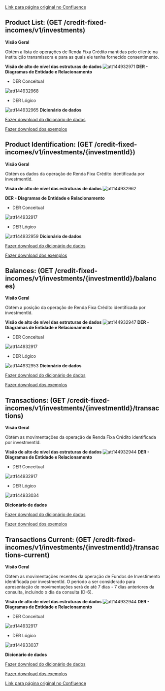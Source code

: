 [Link para página original no Confluence](https://openfinancebrasil.atlassian.net/wiki/spaces/OF/pages/144932883)

## **Product List:** (GET /credit-fixed-incomes/v1/investments)

**Visão Geral**

Obtém a lista de operações de Renda Fixa Crédito mantidas pelo cliente na instituição transmissora e para as quais ele tenha fornecido consentimento.

**Visão de alto de nível das estruturas de dados**
![att144932971](Informa%c3%a7%c3%b5es%20Gerais%20-%20Renda%20Fixa%20Cr%c3%a9dito%20-%20v1.0.0-rc3.0/attachments/GET_ProductList_visaoAltoNivel.png)
**DER - Diagramas de Entidade e Relacionamento**

- DER Conceitual

![att144932968](Informa%c3%a7%c3%b5es%20Gerais%20-%20Renda%20Fixa%20Cr%c3%a9dito%20-%20v1.0.0-rc3.0/attachments/GET_ProductList_DER_conceitual.png)
- DER Lógico

![att144932965](Informa%c3%a7%c3%b5es%20Gerais%20-%20Renda%20Fixa%20Cr%c3%a9dito%20-%20v1.0.0-rc3.0/attachments/GET_ProductList_DER_logico.png)
**Dicionário de dados**

[Fazer download do dicionário de dados](https://openbanking-brasil.github.io/openapi/dictionary/creditFixedIncomesGetInvestments_v1.csv)

[Fazer download dos exemplos](https://openbanking-brasil.github.io/openapi/dictionary/example/examples_creditFixedIncomesGetInvestments_v1.csv)

## **Product Identification:** (GET /credit-fixed-incomes/v1/investments/{investmentId})

**Visão Geral**

Obtém os dados da operação de Renda Fixa Crédito identificada por investmentId.

**Visão de alto de nível das estruturas de dados**
![att144932962](Informa%c3%a7%c3%b5es%20Gerais%20-%20Renda%20Fixa%20Cr%c3%a9dito%20-%20v1.0.0-rc3.0/attachments/GET_ProductIdentification_visaoAltoNivel.png)

**DER - Diagramas de Entidade e Relacionamento**

- DER Conceitual

![att144932917](Informa%c3%a7%c3%b5es%20Gerais%20-%20Renda%20Fixa%20Cr%c3%a9dito%20-%20v1.0.0-rc3.0/attachments/DER_conceitual_credito-v4.png)
- DER Lógico

![att144932959](Informa%c3%a7%c3%b5es%20Gerais%20-%20Renda%20Fixa%20Cr%c3%a9dito%20-%20v1.0.0-rc3.0/attachments/GET_ProductIdentification_DER_logico.png)
**Dicionário de dados**

[Fazer download do dicionário de dados](https://openbanking-brasil.github.io/openapi/dictionary/creditFixedIncomesGetInvestmentsInvestmentId_v1.csv)

[Fazer download dos exemplos](https://openbanking-brasil.github.io/openapi/dictionary/example/examples_creditFixedIncomesGetInvestmentsInvestmentId_v1.csv)

## **Balances:** (GET /credit-fixed-incomes/v1/investments/{investmentId}/balances)

**Visão Geral**

Obtém a posição da operação de Renda Fixa Crédito identificada por investmentId.

**Visão de alto de nível das estruturas de dados**
![att144932947](Informa%c3%a7%c3%b5es%20Gerais%20-%20Renda%20Fixa%20Cr%c3%a9dito%20-%20v1.0.0-rc3.0/attachments/GET_Balances_visaoAltoNivel.png)
**DER - Diagramas de Entidade e Relacionamento**

- DER Conceitual

![att144932917](Informa%c3%a7%c3%b5es%20Gerais%20-%20Renda%20Fixa%20Cr%c3%a9dito%20-%20v1.0.0-rc3.0/attachments/DER_conceitual_credito-v4.png)
- DER Lógico

![att144932953](Informa%c3%a7%c3%b5es%20Gerais%20-%20Renda%20Fixa%20Cr%c3%a9dito%20-%20v1.0.0-rc3.0/attachments/GET_Balances_DER_logico.png)
**Dicionário de dados**

[Fazer download do dicionário de dados](https://openbanking-brasil.github.io/openapi/dictionary/creditFixedIncomesGetInvestmentsInvestmentIdBalances_v1.csv)

[Fazer download dos exemplos](https://openbanking-brasil.github.io/openapi/dictionary/example/examples_creditFixedIncomesGetInvestmentsInvestmentIdBalances_v1.csv)

## **Transactions:** (GET /credit-fixed-incomes/v1/investments/{investmentId}/transactions)

**Visão Geral**

Obtém as movimentações da operação de Renda Fixa Crédito identificada por investmentId.

**Visão de alto de nível das estruturas de dados**
![att144932944](Informa%c3%a7%c3%b5es%20Gerais%20-%20Renda%20Fixa%20Cr%c3%a9dito%20-%20v1.0.0-rc3.0/attachments/GET_Transactions_visaoAltoNivel.png)
**DER - Diagramas de Entidade e Relacionamento**

- DER Conceitual

![att144932917](Informa%c3%a7%c3%b5es%20Gerais%20-%20Renda%20Fixa%20Cr%c3%a9dito%20-%20v1.0.0-rc3.0/attachments/DER_conceitual_credito-v4.png)

- DER Lógico

![att144933034](Informa%c3%a7%c3%b5es%20Gerais%20-%20Renda%20Fixa%20Cr%c3%a9dito%20-%20v1.0.0-rc3.0/attachments/image-20230427-164630.png)

**Dicionário de dados**

[Fazer download do dicionário de dados](https://openbanking-brasil.github.io/openapi/dictionary/creditFixedIncomesGetInvestmentsInvestmentIdTransactions_v1.csv)

[Fazer download dos exemplos](https://openbanking-brasil.github.io/openapi/dictionary/example/examples_creditFixedIncomesGetInvestmentsInvestmentIdTransactions_v1.csv)

## **Transactions Current:** (GET /credit-fixed-incomes/v1/investments/{investmentId}/transactions-current)

**Visão Geral**

Obtém as movimentações recentes da operação de Fundos de Investimento identificada por investmentId. O período a ser considerado para apresentação de movimentações será de até 7 dias - 7 dias anteriores da consulta, incluindo o dia da consulta (D-6).

**Visão de alto de nível das estruturas de dados**
![att144932944](Informa%c3%a7%c3%b5es%20Gerais%20-%20Renda%20Fixa%20Cr%c3%a9dito%20-%20v1.0.0-rc3.0/attachments/GET_Transactions_visaoAltoNivel.png)
**DER - Diagramas de Entidade e Relacionamento**

- DER Conceitual

![att144932917](Informa%c3%a7%c3%b5es%20Gerais%20-%20Renda%20Fixa%20Cr%c3%a9dito%20-%20v1.0.0-rc3.0/attachments/DER_conceitual_credito-v4.png)

- DER Lógico

![att144933037](Informa%c3%a7%c3%b5es%20Gerais%20-%20Renda%20Fixa%20Cr%c3%a9dito%20-%20v1.0.0-rc3.0/attachments/image-20230427-164720.png)

**Dicionário de dados**

[Fazer download do dicionário de dados](https://openbanking-brasil.github.io/openapi/dictionary/creditFixedIncomesGetInvestmentsInvestmentIdTransactionsCurrent_v1.csv)

[Fazer download dos exemplos](https://openbanking-brasil.github.io/openapi/dictionary/example/examples_creditFixedIncomesGetInvestmentsInvestmentIdTransactionsCurrent_v1.csv)

[Link para página original no Confluence](https://openfinancebrasil.atlassian.net/wiki/spaces/OF/pages/144932883)